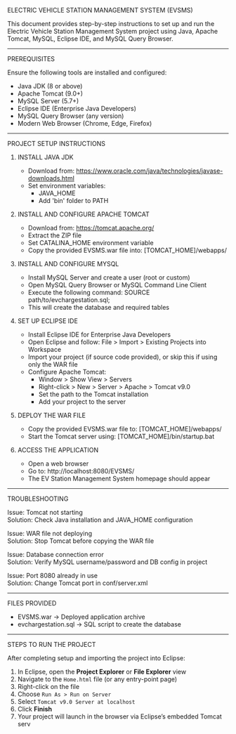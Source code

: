 ELECTRIC VEHICLE STATION MANAGEMENT SYSTEM (EVSMS)

This document provides step-by-step instructions to set up and run the Electric Vehicle Station Management System project using Java, Apache Tomcat, MySQL, Eclipse IDE, and MySQL Query Browser.

----------------------------------------------------------------------
PREREQUISITES

Ensure the following tools are installed and configured:

- Java JDK (8 or above)
- Apache Tomcat (9.0+)
- MySQL Server (5.7+)
- Eclipse IDE (Enterprise Java Developers)
- MySQL Query Browser (any version)
- Modern Web Browser (Chrome, Edge, Firefox)

----------------------------------------------------------------------
PROJECT SETUP INSTRUCTIONS

1. INSTALL JAVA JDK
   - Download from: https://www.oracle.com/java/technologies/javase-downloads.html
   - Set environment variables:
     - JAVA_HOME
     - Add 'bin' folder to PATH

2. INSTALL AND CONFIGURE APACHE TOMCAT
   - Download from: https://tomcat.apache.org/
   - Extract the ZIP file
   - Set CATALINA_HOME environment variable
   - Copy the provided EVSMS.war file into:
     [TOMCAT_HOME]/webapps/

3. INSTALL AND CONFIGURE MYSQL
   - Install MySQL Server and create a user (root or custom)
   - Open MySQL Query Browser or MySQL Command Line Client
   - Execute the following command:
     SOURCE path/to/evchargestation.sql;
   - This will create the database and required tables

4. SET UP ECLIPSE IDE
   - Install Eclipse IDE for Enterprise Java Developers
   - Open Eclipse and follow:
     File > Import > Existing Projects into Workspace
   - Import your project (if source code provided), or skip this if using only the WAR file
   - Configure Apache Tomcat:
     - Window > Show View > Servers
     - Right-click > New > Server > Apache > Tomcat v9.0
     - Set the path to the Tomcat installation
     - Add your project to the server

5. DEPLOY THE WAR FILE
   - Copy the provided EVSMS.war file to:
     [TOMCAT_HOME]/webapps/
   - Start the Tomcat server using:
     [TOMCAT_HOME]/bin/startup.bat

6. ACCESS THE APPLICATION
   - Open a web browser
   - Go to: http://localhost:8080/EVSMS/
   - The EV Station Management System homepage should appear

----------------------------------------------------------------------
TROUBLESHOOTING

Issue: Tomcat not starting  
Solution: Check Java installation and JAVA_HOME configuration

Issue: WAR file not deploying  
Solution: Stop Tomcat before copying the WAR file

Issue: Database connection error  
Solution: Verify MySQL username/password and DB config in project

Issue: Port 8080 already in use  
Solution: Change Tomcat port in conf/server.xml

----------------------------------------------------------------------
FILES PROVIDED

- EVSMS.war               → Deployed application archive
- evchargestation.sql     → SQL script to create the database

----------------------------------------------------------------------
STEPS TO RUN THE PROJECT

After completing setup and importing the project into Eclipse:

1. In Eclipse, open the **Project Explorer** or **File Explorer** view  
2. Navigate to the `Home.html` file (or any entry-point page)  
3. Right-click on the file  
4. Choose `Run As > Run on Server`  
5. Select `Tomcat v9.0 Server at localhost`  
6. Click **Finish**  
7. Your project will launch in the browser via Eclipse’s embedded Tomcat serv
